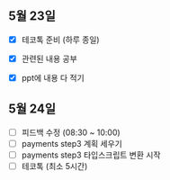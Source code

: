 ## 5월 23일

- [x] 테코톡 준비 (하루 종일)
 - [x] 관련된 내용 공부
 - [x] ppt에 내용 다 적기


## 5월 24일

- [ ] 피드백 수정 (08:30 ~ 10:00)
- [ ] payments step3 계획 세우기
- [ ] payments step3 타입스크립트 변환 시작
- [ ] 테코톡 (최소 5시간)
